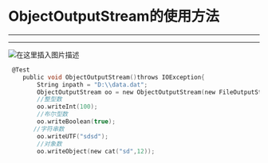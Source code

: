 ﻿# ObjectOutputStream的使用方法
---
---
![在这里插入图片描述](https://img-blog.csdnimg.cn/7cb0def02ef04ccba2e9d455b7f79911.png)

```c
 @Test
    public void ObjectOutputStream()throws IOException{
        String inpath = "D:\\data.dat";
        ObjectOutputStream oo = new ObjectOutputStream(new FileOutputStream(inpath));
        //整型数
        oo.writeInt(100);
        //布尔型数
        oo.writeBoolean(true);
       //字符串数
        oo.writeUTF("sdsd");
        //对象数
        oo.writeObject(new cat("sd",12));
```

